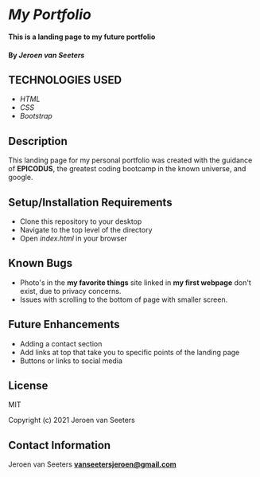# _My Portfolio_

**This is a landing page to my future portfolio**

#### By _**Jeroen van Seeters**_

## TECHNOLOGIES USED

* _HTML_
* _CSS_
* _Bootstrap_

## Description

This landing page for my personal portfolio was created with the guidance of **EPICODUS**, the greatest coding bootcamp in the known universe, and google.  

## Setup/Installation Requirements

* Clone this repository to your desktop
* Navigate to the top level of the directory
* Open _index.html_ in your browser

## Known Bugs

* Photo's in the **my favorite things** site linked in **my first webpage** don't exist, due to privacy concerns.
* Issues with scrolling to the bottom of page with smaller screen.

## Future Enhancements
* Adding a contact section
* Add links at top that take you to specific points of the landing page
* Buttons or links to social media 
## License

MIT

Copyright (c) 2021 Jeroen van Seeters

## Contact Information

Jeroen van Seeters **vanseetersjeroen@gmail.com**